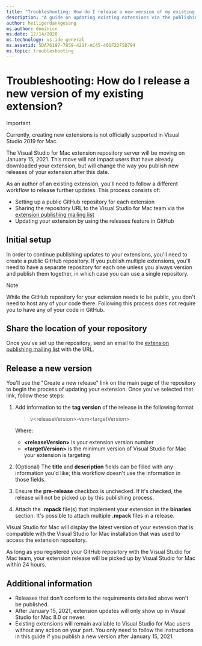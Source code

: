 ```yaml
---
title: "Troubleshooting: How do I release a new version of my existing extension?"
description: "A guide on updating existing extensions via the publishing workflow."
author: heiligerdankgesang
ms.author: dominicn
ms.date: 12/14/2020
ms.technology: vs-ide-general
ms.assetid: 5DA76197-7859-421f-AC45-401F22F5D794
ms.topic: troubleshooting
---
```


# Troubleshooting: How do I release a new version of my existing extension?

> [!IMPORTANT]
> Currently, creating new extensions is not officially supported in Visual Studio 2019 for Mac.

The Visual Studio for Mac extension repository server will be moving on January 15, 2021. This move will not impact users that have already downloaded your extension, but will change the way you publish new releases of your extension after this date.

As an author of an existing extension, you'll need to follow a different workflow to release further updates. This process consists of:
- Setting up a public GitHub repository for each extension
- Sharing the repository URL to the Visual Studio for Mac team via the [extension publishing mailing list](mailto:vsmextpub@microsoft.com)
- Updating your extension by using the releases feature in GitHub


## Initial setup 

In order to continue publishing updates to your extensions, you'll need to create a public GitHub repository. If you publish multiple extensions, you'll need to have a separate repository for each one unless you always version and publish them together, in which case you can use a single repository.

> [!NOTE]
> While the GitHub repository for your extension needs to be public, you don't need to host any of your code there. Following this process does not require you to have any of your code in GitHub.


## Share the location of your repository

Once you've set up the repository, send an email to the [extension publishing mailing list](mailto:vsmextpub@microsoft.com) with the URL.


## Release a new version

You'll use the "Create a new release" link on the main page of the repository to begin the process of updating your extension. Once you've selected that link, follow these steps:

1. Add information to the **tag version** of the release in the following format

    > v\<releaseVersion>\-vsm\<targetVersion>

    Where:
     - **&lt;releaseVersion&gt;** is your extension version number
     - **&lt;targetVersion&gt;** is the minimum version of Visual Studio for Mac your extension is targeting

2. (Optional) The **title** and **description** fields can be filled with any information you'd like; this workflow doesn't use the information in those fields.

3. Ensure the **pre-release** checkbox is unchecked. If it's checked, the release will not be picked up by this publishing process.

4. Attach the **.mpack** file(s) that implement your extension in the **binaries** section. It's possible to attach multiple **.mpack** files in a release.

Visual Studio for Mac will display the latest version of your extension that is compatible with the Visual Studio for Mac installation that was used to access the extension repository.

As long as you registered your GitHub repository with the Visual Studio for Mac team, your extension release will be picked up by Visual Studio for Mac within 24 hours.

## Additional information

- Releases that don't conform to the requirements detailed above won't be published. 
- After January 15, 2021, extension updates will only show up in Visual Studio for Mac 8.0 or newer.
- Existing extensions will remain available to Visual Studio for Mac users without any action on your part. You only need to follow the instructions in this guide if you publish a new version after January 15, 2021.
